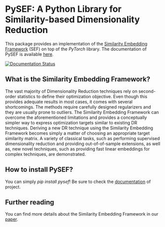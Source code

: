 # PySEF: A Python Library for Similarity-based Dimensionality Reduction
This package provides an implementation of the [Similarity Embedding Framework](https://arxiv.org/abs/1706.05692) (SEF) on top of the *PyTorch* library. The documentation of PySEF is available [here](https://readthedocs.org/projects/pysef/badge/?version=latest).

[![Documentation Status](https://readthedocs.org/projects/pysef/badge/?version=latest)](http://pysef.readthedocs.io/en/latest/?badge=latest)

## What is the Similarity Embedding Framework?
The vast majority of Dimensionality Reduction techniques rely on second-order statistics to define their optimization objective. Even though this provides adequate results in most cases, it comes with several shortcomings. The methods require carefully designed regularizers and they are usually prone to outliers. The Similarity Embedding Framework can overcome the aforementioned limitations and provides a conceptually simpler way to express optimization targets similar to existing DR techniques. Deriving a new DR technique using the Similarity Embedding Framework becomes simply a matter of choosing an appropriate target similarity matrix. A variety of classical tasks, such as performing supervised dimensionality reduction and providing out-of-of-sample extensions, as well as, new novel techniques, such as providing fast linear embeddings for complex techniques, are demonstrated. 

## How to install PySEF?
You can simply *pip install pysef*! Be sure to check the [documentation](https://readthedocs.org/projects/pysef/badge/?version=latest) of project.

## Further reading

You can find more details about the Similarity Embedding Framework in our [paper](https://arxiv.org/abs/1706.05692).


